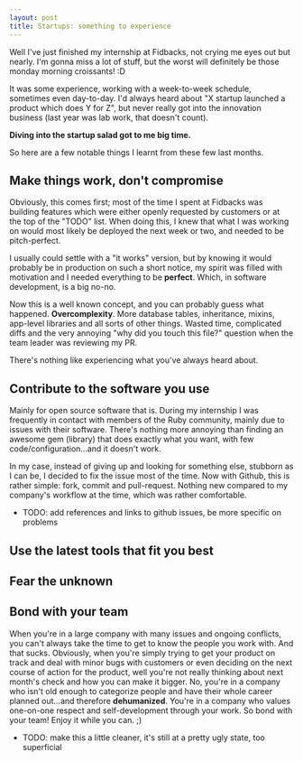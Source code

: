 ```yaml
---
layout: post
title: Startups: something to experience
---
```


Well I've just finished my internship at Fidbacks, not crying me eyes out but
nearly. I'm gonna miss a lot of stuff, but the worst will definitely be those
monday morning croissants! :D

It was some experience, working with a week-to-week schedule, sometimes even
day-to-day. I'd always heard about "X startup launched a product which does Y
for Z", but never really got into the innovation business (last year was lab
work, that doesn't count).

**Diving into the startup salad got to me big time.**

So here are a few notable things I learnt from these few last months.

## Make things work, don't compromise

Obviously, this comes first; most of the time I spent at Fidbacks was building
features which were either openly requested by customers or at the top of the
"TODO" list. When doing this, I knew that what I was working on would most
likely be deployed the next week or two, and needed to be pitch-perfect.

I usually could settle with a "it works" version, but by knowing it would
probably be in production on such a short notice, my spirit was filled with
motivation and I needed everything to be **perfect**. Which, in software
development, is a big no-no.

Now this is a well known concept, and you can probably guess what happened.
**Overcomplexity**. More database tables, inheritance, mixins, app-level
libraries and all sorts of other things. Wasted time, complicated diffs and the
very annoying "why did you touch this file?" question when the team leader was
reviewing my PR.

There's nothing like experiencing what you've always heard about.

## Contribute to the software you use

Mainly for open source software that is. During my internship I was frequently
in contact with members of the Ruby community, mainly due to issues with their
software. There's nothing more annoying than finding an awesome gem (library)
that does exactly what you want, with few code/configuration...and it doesn't
work.

In my case, instead of giving up and looking for something else, stubborn as I
can be, I decided to fix the issue most of the time. Now with Github, this is
rather simple: fork, commit and pull-request. Nothing new compared to my
company's workflow at the time, which was rather comfortable.

- TODO: add references and links to github issues, be more specific on problems

## Use the latest tools that fit you best
## Fear the unknown
## Bond with your team

When you're in a large company with many issues and ongoing conflicts, you
can't always take the time to get to know the people you work with. And that
sucks. Obviously, when you're simply trying to get your product on track and
deal with minor bugs with customers or even deciding on the next course of
action for the product, well you're not really thinking about next month's
check and how you can make it bigger. No, you're in a company who isn't old
enough to categorize people and have their whole career planned out...and
therefore **dehumanized**. You're in a company who values one-on-one respect
and self-development through your work. So bond with your team! Enjoy it while
you can. ;)

- TODO: make this a little cleaner, it's still at a pretty ugly state, too superficial
